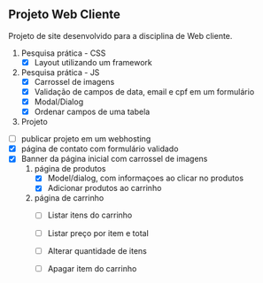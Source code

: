 ## Projeto Web Cliente
Projeto de site desenvolvido para a disciplina de Web cliente.

1. Pesquisa prática - CSS
	- [x] Layout utilizando um framework

2. Pesquisa prática - JS
	- [x] Carrossel de imagens
	- [x] Validação de campos de data, email e cpf em um formulário
	- [x] Modal/Dialog
	- [x] Ordenar  campos de uma tabela

3. Projeto
- [ ] publicar projeto em um webhosting
- [x] página de contato com formulário validado
- [x] Banner da página inicial com carrossel de imagens
	1. página de produtos
		- [x] Model/dialog, com informaçoes ao clicar no produtos
		- [x] Adicionar produtos ao carrinho
	2. página de carrinho
		- [ ] Listar itens do carrinho
		- [ ] Listar preço por item e total
		- [ ] Alterar quantidade de itens
		- [ ] Apagar item do carrinho
	
